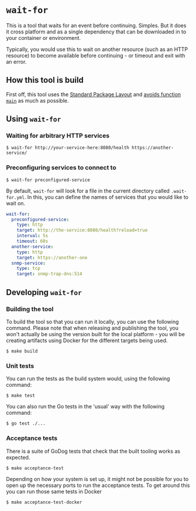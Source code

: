 # `wait-for`

This is a tool that waits for an event before continuing. Simples. But it does it
cross platform and as a single dependency that can be downloaded in to your container
or environment.

Typically, you would use this to wait on another resource (such as an HTTP resource)
to become available before continuing - or timeout and exit with an error.

## How this tool is build

First off, this tool uses the [Standard Package Layout](https://github.com/golang-standards/project-layout) and
[avoids function `main`](https://pace.dev/blog/2020/02/12/why-you-shouldnt-use-func-main-in-golang-by-mat-ryer.html)
as much as possible.

## Using `wait-for`

### Waiting for arbitrary HTTP services

```shell script
$ wait-for http://your-service-here:8080/health https://another-service/
``` 


### Preconfiguring services to connect to

```shell script
$ wait-for preconfigured-service
```

By default, `wait-for` will look for a file in the current directory called
`.wait-for.yml`. In this, you can define the names of services that you would
like to wait on.

```yaml
wait-for:
  preconfigured-service:
    type: http
    target: http://the-service:8080/health?reload=true
    interval: 5s
    timeout: 60s
  another-service:
    type: http
    target: https://another-one
  snmp-service:
    type: tcp
    target: snmp-trap-dns:514
```

## Developing `wait-for`

### Building the tool

To build the tool so that you can run it locally, you can use the following
command. Please note that when releasing and publishing the tool, you won't
actually be using the version built for the local platform - you will be
creating artifacts using Docker for the different targets being used.

```shell script
$ make build
```

### Unit tests

You can run the tests as the build system would, using the following command:

```shell script
$ make test
```

You can also run the Go tests in the 'usual' way with the following command:

```shell script
$ go test ./...
```

### Acceptance tests

There is a suite of GoDog tests that check that the built tooling works as
expected.

```shell script
$ make acceptance-test
```

Depending on how your system is set up, it might not be possible for you to
open up the necessary ports to run the acceptance tests. To get around this
you can run those same tests in Docker


```shell script
$ make acceptance-test-docker
```
